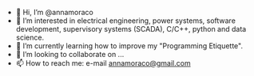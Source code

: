 - 👋 Hi, I’m @annamoraco
- 👀 I’m interested in electrical engineering, power systems, software development, supervisory systems (SCADA), C/C++, python and data science.
- 🌱 I’m currently learning how to improve my "Programming Etiquette".
- 💞️ I’m looking to collaborate on ...
- 📫 How to reach me: e-mail annamoraco@gmail.com

<!---
annamoraco/annamoraco is a ✨ special ✨ repository because its `README.md` (this file) appears on your GitHub profile.
You can click the Preview link to take a look at your changes.
--->
